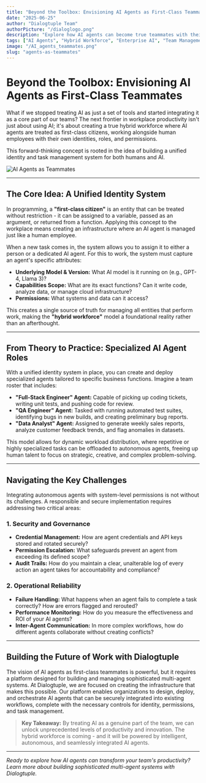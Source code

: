 ```yaml
---
title: "Beyond the Toolbox: Envisioning AI Agents as First-Class Teammates"
date: "2025-06-25"
author: "Dialogtuple Team"
authorPicture: "/dialoglogo.png"
description: "Explore how AI agents can become true teammates with their own identities, roles, and permissions in a unified hybrid workforce system."
tags: ["AI Agents", "Hybrid Workforce", "Enterprise AI", "Team Management", "Identity System", "Automation", "Future of Work"]
image: "/AI_agents_teammates.png"
slug: "agents-as-teammates"
---
```


# Beyond the Toolbox: Envisioning AI Agents as First-Class Teammates

What if we stopped treating AI as just a set of tools and started integrating it as a core part of our teams? The next frontier in workplace productivity isn't just about using AI; it's about creating a true hybrid workforce where AI agents are treated as first-class citizens, working alongside human employees with their own identities, roles, and permissions.

This forward-thinking concept is rooted in the idea of building a unified identity and task management system for both humans and AI.

![AI Agents as Teammates](/AI_agents_teammates.png)

---

## The Core Idea: A Unified Identity System

In programming, a **"first-class citizen"** is an entity that can be treated without restriction - it can be assigned to a variable, passed as an argument, or returned from a function. Applying this concept to the workplace means creating an infrastructure where an AI agent is managed just like a human employee.

When a new task comes in, the system allows you to assign it to either a person or a dedicated AI agent. For this to work, the system must capture an agent's specific attributes:

- **Underlying Model & Version:** What AI model is it running on (e.g., GPT-4, Llama 3)?
- **Capabilities Scope:** What are its exact functions? Can it write code, analyze data, or manage cloud infrastructure?
- **Permissions:** What systems and data can it access?

This creates a single source of truth for managing all entities that perform work, making the **"hybrid workforce"** model a foundational reality rather than an afterthought.

---

## From Theory to Practice: Specialized AI Agent Roles

With a unified identity system in place, you can create and deploy specialized agents tailored to specific business functions. Imagine a team roster that includes:

- **"Full-Stack Engineer" Agent:** Capable of picking up coding tickets, writing unit tests, and pushing code for review.
- **"QA Engineer" Agent:** Tasked with running automated test suites, identifying bugs in new builds, and creating preliminary bug reports.
- **"Data Analyst" Agent:** Assigned to generate weekly sales reports, analyze customer feedback trends, and flag anomalies in datasets.

This model allows for dynamic workload distribution, where repetitive or highly specialized tasks can be offloaded to autonomous agents, freeing up human talent to focus on strategic, creative, and complex problem-solving.

---

## Navigating the Key Challenges

Integrating autonomous agents with system-level permissions is not without its challenges. A responsible and secure implementation requires addressing two critical areas:

### 1. Security and Governance

- **Credential Management:** How are agent credentials and API keys stored and rotated securely?
- **Permission Escalation:** What safeguards prevent an agent from exceeding its defined scope?
- **Audit Trails:** How do you maintain a clear, unalterable log of every action an agent takes for accountability and compliance?

### 2. Operational Reliability

- **Failure Handling:** What happens when an agent fails to complete a task correctly? How are errors flagged and rerouted?
- **Performance Monitoring:** How do you measure the effectiveness and ROI of your AI agents?
- **Inter-Agent Communication:** In more complex workflows, how do different agents collaborate without creating conflicts?

---

## Building the Future of Work with Dialogtuple

The vision of AI agents as first-class teammates is powerful, but it requires a platform designed for building and managing sophisticated multi-agent systems. At Dialogtuple, we are focused on creating the infrastructure that makes this possible. Our platform enables organizations to design, deploy, and orchestrate AI agents that can be securely integrated into existing workflows, complete with the necessary controls for identity, permissions, and task management.

> **Key Takeaway:** By treating AI as a genuine part of the team, we can unlock unprecedented levels of productivity and innovation. The hybrid workforce is coming - and it will be powered by intelligent, autonomous, and seamlessly integrated AI agents.

---

*Ready to explore how AI agents can transform your team's productivity? Learn more about building sophisticated multi-agent systems with Dialogtuple.*